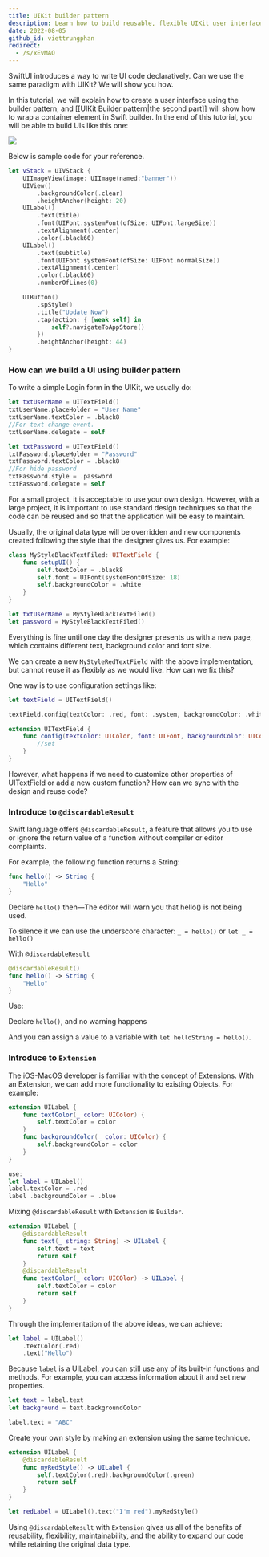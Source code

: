 ```yaml
---
title: UIKit builder pattern
description: Learn how to build reusable, flexible UIKit user interfaces using the builder pattern with Swift extensions and @discardableResult for cleaner, declarative UI code.
date: 2022-08-05
github_id: viettrungphan
redirect:
  - /s/xEvMAQ
---
```


SwiftUI introduces a way to write UI code declaratively. Can we use the same paradigm with UIKit? We will show you how.

In this tutorial, we will explain how to create a user interface using the builder pattern, and [[UIKit Builder pattern|the second part]] will show how to wrap a container element in Swift builder. In the end of this tutorial, you will be able to build UIs like this one:

![](assets/uikit-builder-pattern_ios_uikit_builder_pattern_banner.webp)

Below is sample code for your reference.

```swift
let vStack = UIVStack {
    UIImageView(image: UIImage(named:"banner"))
    UIView()
        .backgroundColor(.clear)
        .heightAnchor(height: 20)
    UILabel()
        .text(title)
        .font(UIFont.systemFont(ofSize: UIFont.largeSize))
        .textAlignment(.center)
        .color(.black60)
    UILabel()
        .text(subtitle)
        .font(UIFont.systemFont(ofSize: UIFont.normalSize))
        .textAlignment(.center)
        .color(.black60)
        .numberOfLines(0)

    UIButton()
        .spStyle()
        .title("Update Now")
        .tap(action: { [weak self] in
            self?.navigateToAppStore()
        })
        .heightAnchor(height: 44)
}
```

### How can we build a UI using builder pattern

To write a simple Login form in the UIKit, we usually do:

```swift
let txtUserName = UITextField()
txtUserName.placeHolder = "User Name"
txtUserName.textColor = .black8
//For text change event.
txtUserName.delegate = self

let txtPassword = UITextField()
txtPassword.placeHolder = "Password"
txtPassword.textColor = .black8
//For hide password
txtPassword.style = .password
txtPassword.delegate = self
```

For a small project, it is acceptable to use your own design. However, with a large project, it is important to use standard design techniques so that the code can be reused and so that the application will be easy to maintain.

Usually, the original data type will be overridden and new components created following the style that the designer gives us. For example:

```swift
class MyStyleBlackTextFiled: UITextField {
	func setupUI() {
        self.textColor = .black8
        self.font = UIFont(systemFontOfSize: 18)
        self.backgroundColor = .white
    }
}

let txtUserName = MyStyleBlackTextFiled()
let password = MyStyleBlackTextFiled()
```

Everything is fine until one day the designer presents us with a new page, which contains different text, background color and font size.

We can create a new `MyStyleRedTextField` with the above implementation, but cannot reuse it as flexibly as we would like. How can we fix this?

One way is to use configuration settings like:

```swift
let textField = UITextField()

textField.config(textColor: .red, font: .system, backgroundColor: .white)

extension UITextField {
	func config(textColor: UIColor, font: UIFont, backgroundColor: UIColor) {
        //set
    }
}
```

However, what happens if we need to customize other properties of UITextField or add a new custom function? How can we sync with the design and reuse code?

### Introduce to `@discardableResult`

Swift language offers `@discardableResult`, a feature that allows you to use or ignore the return value of a function without compiler or editor complaints.

For example, the following function returns a String:

```swift
func hello() -> String {
	"Hello"
}
```

Declare `hello()` then—The editor will warn you that hello() is not being used.

To silence it we can use the underscore character: `_ = hello()` or `let _ = hello()`

With `@discardableResult`

```swift
@discardableResult()
func hello() -> String {
	"Hello"
}
```

Use:

Declare `hello()`, and no warning happens

And you can assign a value to a variable with `let helloString = hello()`.

### Introduce to `Extension`

The iOS-MacOS developer is familiar with the concept of Extensions. With an Extension, we can add more functionality to existing Objects. For example:

```swift
extension UILabel {
    func textColor(_ color: UIColor) {
        self.textColor = color
    }
    func backgroundColor(_ color: UIColor) {
        self.backgroundColor = color
    }
}

use:
let label = UILabel()
label.textColor = .red
label .backgroundColor = .blue
```

Mixing `@discardableResult` with `Extension` is `Builder`.

```swift
extension UILabel {
    @discardableResult
    func text(_ string: String) -> UILabel {
        self.text = text
        return self
    }
    @discardableResult
    func textColor(_ color: UICOlor) -> UILabel {
        self.textColor = color
        return self
    }
}
```

Through the implementation of the above ideas, we can achieve:

```swift
let label = UILabel()
    .textColor(.red)
    .text("Hello")
```

Because `label` is a UILabel, you can still use any of its built-in functions and methods. For example, you can access information about it and set new properties.

```swift
let text = label.text
let background = text.backgroundColor

label.text = "ABC"
```

Create your own style by making an extension using the same technique.

```swift
extension UILabel {
    @discardableResult
    func myRedStyle() -> UILabel {
        self.textColor(.red).backgroundColor(.green)
        return self
    }
}

let redLabel = UILabel().text("I'm red").myRedStyle()
```

Using `@discardableResult` with `Extension` gives us all of the benefits of reusability, flexibility, maintainability, and the ability to expand our code while retaining the original data type.
